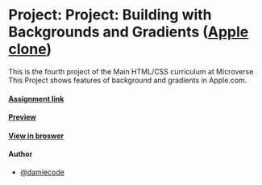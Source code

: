 # Project: Project: Building with Backgrounds and Gradients ([Apple clone](https://web.archive.org/web/20140301004610/http://www.apple.com/))
This is the fourth project of the Main HTML/CSS curriculum at Microverse
This Project shows features of background and gradients
in Apple.com. 

#### [Assignment link]( https://www.theodinproject.com/courses/html5-and-css3/lessons/building-with-backgrounds-and-gradients)

#### [Preview]( https://raw.githack.com/damiecode/damiecode.github.io/apple-design/index.html)
#### [View in broswer](https://damiecode.github.io/apple-site/)

#### Author
* [@damiecode](https://github.com/damiecode)